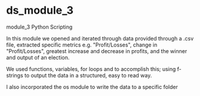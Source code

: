 # ds_module_3

module_3 Python Scripting

In this module we opened and iterated through data provided through a .csv file, extracted specific metrics e.g. "Profit/Losses", change in "Profit/Losses", greatest increase and decrease in profits, and the winner and output of an election.

We used functions, variables, for loops and to accomplish this; using f-strings to output the data in a structured, easy to read way.

I also incorporated the os module to write the data to a specific folder
